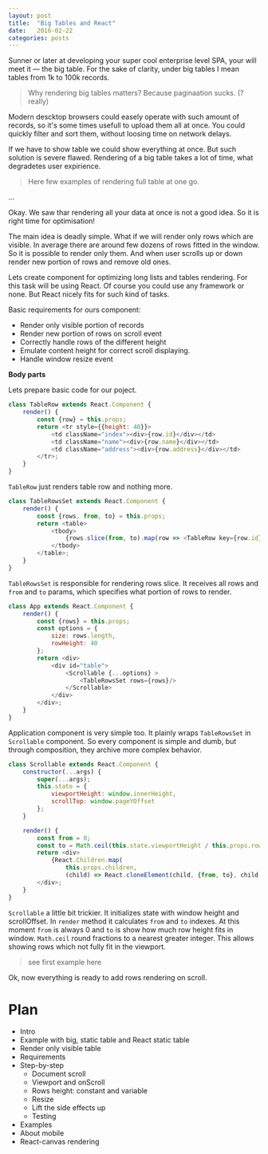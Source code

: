```yaml
---
layout: post
title:  "Big Tables and React"
date:   2016-02-22
categories: posts
---
```


Sunner or later at developing your super cool enterprise level SPA, your will meet it — the big table. For the sake of clarity, under big tables I mean tables from 1k to 100k records.

> Why rendering big tables matters? Because paginaation sucks. (? really)

Modern descktop browsers could easely operate with such amount of records, so it's some times usefull to upload them all at once. You could quickly filter and sort them, without loosing time on network delays.

If we have to show table we could show everything at once. But such solution is
severe flawed. Rendering of a big table takes a lot of time, what degradetes user expirience.

> Here few examples of rendering full table at one go.

...

Okay. We saw thar rendering all your data at once is not a good idea. So it is right time for optimisation!

The main idea is deadly simple. What if we will render only rows which are visible. In average there are around few dozens of rows fitted in the window. So it is possible to render only them. And when user scrolls up or down render new portion of rows and remove old ones.

Lets create component for optimizing long lists and tables rendering. For this task will be using React. Of course you could use any framework or none. But React nicely fits for such kind of tasks.

Basic requirements for ours component:

* Render only visible portion of records
* Render new portion of rows on scroll event
* Correctly handle rows of the different height
* Emulate content height for correct scroll displaying.
* Handle window resize event

**Body parts**

Lets prepare basic code for our poject.

```javascript
class TableRow extends React.Component {
    render() {
        const {row} = this.props;
        return <tr style={{height: 40}}>
            <td className="index"><div>{row.id}</div></td>
            <td className="name"><div>{row.name}</div></td>
            <td className="address"><div>{row.address}</div></td>
        </tr>;
    }
}
```
`TableRow` just renders table row and nothing more.

```javascript
class TableRowsSet extends React.Component {
    render() {
        const {rows, from, to} = this.props;
        return <table>
            <tbody>
                {rows.slice(from, to).map(row => <TableRow key={row.id} row={row}/>)}
            </tbody>
        </table>;
    }
}
```
`TableRowsSet` is responsible for rendering rows slice. It receives all rows and `from` and `to` params, which specifies what portion of rows to render.


```javascript
class App extends React.Component {
    render() {
        const {rows} = this.props;
        const options = {
            size: rows.length,
            rowHeight: 40
        };
        return <div>
            <div id="table">
                <Scrollable {...options} >
                    <TableRowsSet rows={rows}/>
                </Scrollable>
            </div>
        </div>;
    }
}
```

Application component is very simple too. It plainly wraps `TableRowsSet` in `Scrollable` component. So every component is simple and dumb, but through composition, they archive more complex behavior.

```javascript
class Scrollable extends React.Component {
    constructor(...args) {
        super(...args);
        this.state = {
            viewportHeight: window.innerHeight,
            scrollTop: window.pageYOffset
        };
    }

    render() {
        const from = 0;
        const to = Math.ceil(this.state.viewportHeight / this.props.rowHeight);
        return <div>
            {React.Children.map(
                this.props.children,
                (child) => React.cloneElement(child, {from, to}, child.props.children))}
        </div>;
    }
}
```

`Scrollable` a little bit trickier. It initializes state with window height and scrollOffset. In `render` method it calculates `from` and `to` indexes. At this moment `from` is always 0 and `to` is show how much row height fits in window. `Math.ceil` round fractions to a nearest greater integer. This allows showing rows which not fully fit in the viewport.

> see first example here

Ok, now everything is ready to add rows rendering on scroll.

<!--
**Nasty scroll**

> intro to events section

The sad truth is, that messing with the scroll in the browser is almost always painful. There are two ways to handle scroll. First is `scroll` event and the second one is `wheel`, `mousewheel` (and ancient `MozMousePixelScroll`, `DOMMouseScroll`) events.

Scroll event fired when you scroll content in window or in div element with `overflow: scroll | auto` when the content height longer than container. It could be triggered by any means (arrow keys, scrollbar, mouse wheel or touch pad). It has only one drawback — you cannot cancel it!

This leads to very unplesant case. When you have a window with scroll and some element with its own scroll. Then when you scroll element container down the scroll event will be fired on window and it begin scrolls too.

> example with scroll in scroll.

And you cannot do anythig with it.

Wheel event and all his non-standard relatives behaves differently. It fires when ever the user uses the mouse wheel or trackpad. The page does not have to scroll in order to fire this event. So you cold implement completly custom scroll if you want...

> * write more about scroll events

[See more about scroll events in...](https://github.com/facebook/fixed-data-table/blob/cf28c0e78a3859c9a6e5d94fc84912e28d64f62a/src/vendor_upstream/dom/normalizeWheel.js)
 -->

# Plan

* Intro
* Example with big, static table and React static table
* Render only visible table
* Requirements
* Step-by-step
    * Document scroll
    * Viewport and onScroll
    * Rows height: constant and variable
    * Resize
    * Lift the side effects up
    * Testing
* Examples
* About mobile
* React-canvas rendering

<!--more-->

<div>
<!-- <iframe class="" id="" src="http://jsbin.com/gusecep/2/edit?js,output" style="border: 1px solid rgb(170, 170, 170); width: 100%; min-height: 600px; height: 38px;"></iframe> -->
</div>


